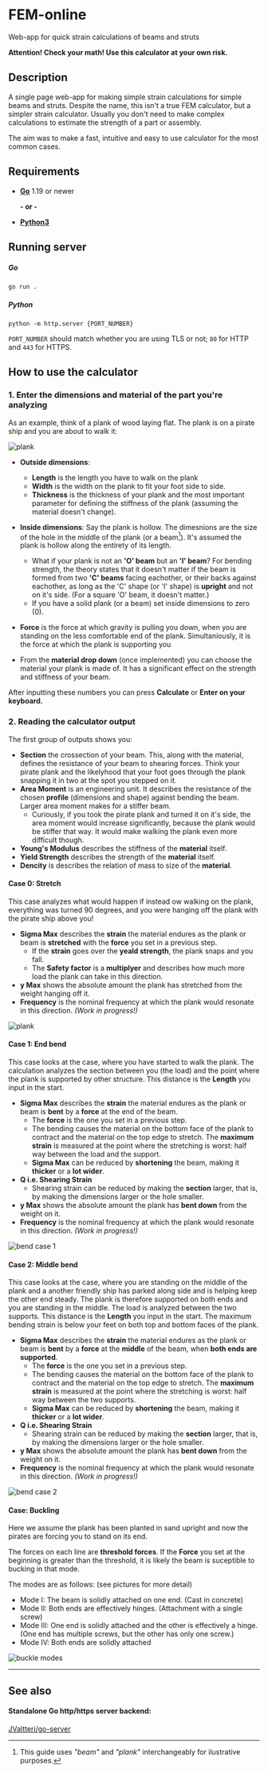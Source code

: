 # FEM-online

Web-app for quick strain calculations of beams and struts

**Attention! Check your math! Use this calculator at your own risk.**

## Description

A single page web-app for making simple strain calculations for simple beams and struts. Despite the name, this isn't a true FEM calculator, but a simpler strain calculator. Usually you don't need to make complex calculations to estimate the strength of a part or assembly.

The aim was to make a fast, intuitive and easy to use calculator for the most common cases.

## Requirements

- [**Go**](https://go.dev/) 1.19 or newer

  **- or -**

- [**Python3**](https://www.python.org/downloads/)

## Running server

##### Go
```
go run .
```
##### Python
```
python -m http.server {PORT_NUMBER}
```

`PORT_NUMBER` should match whether you are using TLS or not; `80` for HTTP and `443` for HTTPS.

## How to use the calculator

### 1. Enter the dimensions and material of the part you're analyzing

As an example, think of a plank of wood laying flat. The plank is on a pirate ship and you are about to walk it:

![plank](static/img/beam.png)

- **Outside dimensions**:
    - **Length** is the length you have to walk on the plank
    - **Width** is the width on the plank to fit your foot side to side.
    - **Thickness** is the thickness of your plank and the most important parameter for defining the stiffness of the plank (assuming the material doesn't change).
- **Inside dimensions**: Say the plank is hollow. The dimesnions are the size of the hole in the middle of the plank (or a beam[^(*]). It's assumed the plank is hollow along the entirety of its length.
    - What if your plank is not an **'O' beam** but an **'I' beam**? For bending strength, the theory states that it doesn't matter if the beam is formed from two **'C' beams** facing eachother, or their backs against eachother, as long as the 'C' shape (or 'I' shape) is **upright** and not on it's side. (For a square 'O' beam, it doesn't matter.)
    - If you have a solid plank (or a beam) set inside dimensions to zero (0).
- **Force** is the force at which gravity is pulling you down, when you are standing on the less comfortable end of the plank. Simultaniously, it is the force at which the plank is supporting you

- From the **material drop down** (once implemented) you can choose the material your plank is made of. It has a significant effect on the strength and stiffness of your beam.

After inputting these numbers you can press **Calculate** or **Enter on your keyboard.**

[^(*]: This guide uses *"beam"* and *"plank"* interchangeably for ilustrative purposes.

### 2. Reading the calculator output

The first group of outputs shows you:
- **Section** the crossection of your beam. This, along with the material, defines the resistance of your beam to shearing forces. Think your pirate plank and the likelyhood that your foot goes through the plank snapping it in two at the spot you stepped on it.
- **Area Moment** is an engineering unit. It describes the resistance of the chosen **profile** (dimensions and shape) against bending the beam. Larger area moment makes for a stiffer beam.
    - Curiously, if you took the pirate plank and turned it on it's side, the area moment would increase significantly, because the plank would be stiffer that way. It would make walking the plank even more difficult though.
- **Young's Modulus** describes the stiffness of the **material** itself.
- **Yield Strength** describes the strength of the **material** itself.
- **Dencity** is describes the relation of mass to size of the **material**.

#### Case 0: Stretch

This case analyzes  what would happen if instead ow walking on the plank, everything was turned 90 degrees, and you were hanging off the plank with the pirate ship above you!
- **Sigma Max** describes the **strain** the material endures as the plank or beam is **stretched** with the **force** you set in a previous step.
    - If the **strain** goes over the **yeald strength**, the plank snaps and you fall.
    - The **Safety factor** is a **multiplyer** and describes how much more load the plank can take in this direction.
- **y Max** shows the absolute amount the plank has stretched from the weight hanging off it.
- **Frequency** is the nominal frequency at which the plank would resonate in this direction. *(Work in progress!)*

![plank](static/img/pull.png)

#### Case 1: End bend

This case looks at the case, where you have started to walk the plank. The calculation analyzes the section between you (the load) and the point where the plank is supported by other structure. This distance is the **Length** you input in the start.
- **Sigma Max** describes the **strain** the material endures as the plank or beam is **bent** by a **force** at the end of the beam.
    - The **force** is the one you set in a previous step.
    - The bending causes the material on the bottom face of the plank to contract and the material on the top edge to stretch. The **maximum strain** is measured at the point where the stretching is worst: half way between the load and the support.
    - **Sigma Max** can be reduced by **shortening** the beam, making it **thicker** or a **lot wider**.
- **Q i.e. Shearing Strain**
    - Shearing strain can be reduced by making the **section** larger, that is, by making the dimensions larger or the hole smaller.
- **y Max** shows the absolute amount the plank has **bent down** from the weight on it.
- **Frequency** is the nominal frequency at which the plank would resonate in this direction. *(Work in progress!)*

![bend case 1](static/img/bend1.png)

#### Case 2: Middle bend

This case looks at the case, where you are standing on the middle of the plank and a another friendly ship has parked along side and is helping keep the other end steady. The plank is therefore supported on both ends and you are standing in the middle. The load is analyzed between the two supports.  This distance is the **Length** you input in the start. The maximum bending strain is below your feet on both top and bottom faces of the plank.
- **Sigma Max** describes the **strain** the material endures as the plank or beam is **bent** by a **force** at the **middle** of the beam, when **both ends are supported**.
    - The **force** is the one you set in a previous step.
    - The bending causes the material on the bottom face of the plank to contract and the material on the top edge to stretch. The **maximum strain** is measured at the point where the stretching is worst: half way between the two supports.
    - **Sigma Max** can be reduced by **shortening** the beam, making it **thicker** or a **lot wider**.
- **Q i.e. Shearing Strain**
    - Shearing strain can be reduced by making the **section** larger, that is, by making the dimensions larger or the hole smaller.
- **y Max** shows the absolute amount the plank has **bent down** from the weight on it.
- **Frequency** is the nominal frequency at which the plank would resonate in this direction. *(Work in progress!)*

![bend case 2](static/img/bend2.png)

#### Case: Buckling

Here we assume the plank has been planted in sand upright and now the pirates are forcing you to stand on its end.

The forces on each line are **threshold forces**. If the **Force** you set at the beginning is greater than the threshold, it is likely the beam is suceptible to bucking in that mode.

The modes are as follows: (see pictures for more detail)
- Mode I: The beam is solidly attached on one end. (Cast in concrete)
- Mode II: Both ends are effectively hinges. (Attachment with a single screw)
- Mode III: One end is solidly attached and the other is effectively a hinge. (One end has multiple screws, but the other has only one screw.)
- Mode IV: Both ends are solidly attached

![buckle modes](static/img/buckle.png)

---

## See also

#### Standalone Go http/https server backend:
[JValtteri/go-server](https://github.com/JValtteri/go-server/tree/main)
